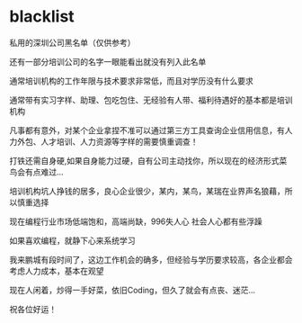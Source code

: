 # blacklist
私用的深圳公司黑名单（仅供参考）

还有一部分培训公司的名字一眼能看出就没有列入此名单

通常培训机构的工作年限与技术要求非常低，而且对学历没有什么要求

通常带有实习字样、助理、包吃包住、无经验有人带、福利待遇好的基本都是培训机构

凡事都有意外，对某个企业拿捏不准可以通过第三方工具查询企业信用信息，有人力外包、人才培训、人力资源等字样的需要慎重调查！

打铁还需自身硬,如果自身能力过硬，自有公司主动找你，所以现在的经济形式菜鸟会有点难过...

培训机构坑人挣钱的居多，良心企业很少，某内，某鸟，某瑞在业界声名狼藉，所以慎重选择

现在编程行业市场低端饱和，高端尚缺，996失人心 社会人心都有些浮躁

如果喜欢编程，就静下心来系统学习 

我来鹏城有段时间了，这边工作机会的确多，但经验与学历要求较高，各企业都会考虑人力成本，基本在观望

现在人闲着，炒得一手好菜，依旧Coding，但久了就会有点丧、迷茫...

祝各位好运！
